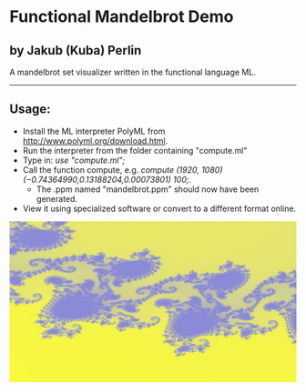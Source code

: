 # Functional Mandelbrot Demo
## by Jakub (Kuba) Perlin

A mandelbrot set visualizer written in the functional language ML.

---

## Usage:

+ Install the ML interpreter PolyML from http://www.polyml.org/download.html.
+ Run the interpreter from the folder containing "compute.ml"
+ Type in: *use "compute.ml";*
+ Call the function compute, e.g. *compute (1920, 1080) (−0.74364990,0.13188204,0.00073801) 100;*.
  + The .ppm named "mandelbrot.ppm" should now have been generated. 
+ View it using specialized software or convert to a different format online.


![Alt text](mandelbrot144HD.bmp?raw=true "An example for 144 iterations")
